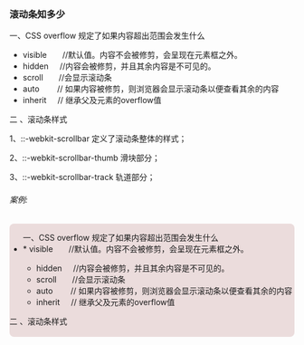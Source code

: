 <!--
 * @Descripttion: 
 * @version: 
 * @Author: suckson
 * @Date: 2019-04-26 16:06:33
 * @LastEditors: suckson
 * @LastEditTime: 2019-09-01 19:16:50
 -->
### 滚动条知多少
 

  
 一、CSS overflow  规定了如果内容超出范围会发生什么
   *  visible   &nbsp;  &nbsp;  &nbsp; //默认值。内容不会被修剪，会呈现在元素框之外。
   *  hidden    &nbsp;  &nbsp;  //内容会被修剪，并且其余内容是不可见的。
   *  scroll &nbsp;  &nbsp; &nbsp;  //会显示滚动条
   *  auto &nbsp;  &nbsp;  &nbsp; &nbsp;//  如果内容被修剪，则浏览器会显示滚动条以便查看其余的内容
   * inherit  &nbsp;  &nbsp;    // 继承父及元素的overflow值

 二 、滚动条样式

 1、::-webkit-scrollbar   定义了滚动条整体的样式；

 2、::-webkit-scrollbar-thumb  滑块部分；

 3、::-webkit-scrollbar-track  轨道部分；
  
 ###### 案例:

 <style>
 .father{
   width:100%;
   height:200px;
   border:1px solid #fdsfsr;
   border-radius:8px;
	 background-color: #ebdcdc;
   overflow-y:hidden;
   overflow-x:auto;
 }
 .father::-webkit-scrollbar{
    width: 20px;     /*高宽分别对应横竖滚动条的尺寸*/
    height: 5px;
 }
 .father::-webkit-scrollbar-thumb {
  border-radius: 10px;
    -webkit-box-shadow: inset 0 0 5px rgba(0,0,0,0.2);
  background: #8080ff;
}
.father::-webkit-scrollbar-track {
    -webkit-box-shadow: inset 0 0 5px rgba(0,0,0,0.2);
    border-radius: 10px;
    background: #3abdcf;
}
 .child{
  width:100%;
   border:1px solid #fdsfsr;
   border-radius:8px;
 }
 </style>
  <div class="father">
    <div class="child">
 <ul>一、CSS overflow  规定了如果内容超出范围会发生什么
 <li>*  visible   &nbsp;  &nbsp;  &nbsp; //默认值。内容不会被修剪，会呈现在元素框之外。</li>
   
   *  hidden    &nbsp;  &nbsp;  //内容会被修剪，并且其余内容是不可见的。
   *  scroll &nbsp;  &nbsp; &nbsp;  //会显示滚动条
   *  auto &nbsp;  &nbsp;  &nbsp; &nbsp;//  如果内容被修剪，则浏览器会显示滚动条以便查看其余的内容
   * inherit  &nbsp;  &nbsp;    // 继承父及元素的overflow值
</ul>
 二 、滚动条样式

 1、::-webkit-scrollbar   定义了滚动条整体的样式；

 2、::-webkit-scrollbar-thumb  滑块部分；

 3、::-webkit-scrollbar-track  轨道部分；
    </div>
 </div>
 
 


